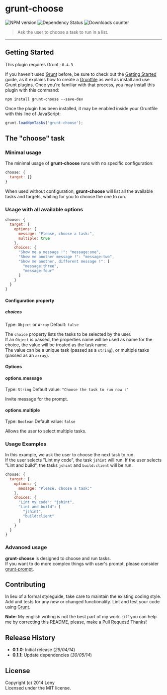 # grunt-choose

![NPM version](http://img.shields.io/npm/v/grunt-choose.svg) ![Dependency Status](https://david-dm.org/leny/grunt-choose.svg) ![Downloads counter](http://img.shields.io/npm/dm/grunt-choose.svg)

> Ask the user to choose a task to run in a list.

* * *

## Getting Started

This plugin requires Grunt `~0.4.3`

If you haven't used [Grunt](http://gruntjs.com/) before, be sure to check out the [Getting Started](http://gruntjs.com/getting-started) guide, as it explains how to create a [Gruntfile](http://gruntjs.com/sample-gruntfile) as well as install and use Grunt plugins. Once you're familiar with that process, you may install this plugin with this command:

```shell
npm install grunt-choose --save-dev
```

Once the plugin has been installed, it may be enabled inside your Gruntfile with this line of JavaScript:

```js
grunt.loadNpmTasks('grunt-choose');
```

## The "choose" task

### Minimal usage

The minimal usage of **grunt-choose** runs with no specific configuration:

```js
choose: {
  target: {}
}
```

When used without configuration, **grunt-choose** will list all the available tasks and targets, waiting for you to choose the one to run.

### Usage with all available options

```js
choose: {
  target: {
    options: {
      message: "Please, choose a task:",
      multiple: true
    },
    choices: {
      "Show me a message !": "message:one",
      "Show me another message !": "message:two",
      "Show me another, different message !": [
        "message:three",
        "message:four"
      ]
    }
  }
}
```

#### Configuration property

##### choices
Type: `Object` or `Array` 
Default: `false`

The `choice` property lists the tasks to be selected by the user.  
If an `Object` is passed, the properties name will be used as name for the choice, the value will be treated as the task name.  
The value can be a unique task (passed as a `string`), or multiple tasks (passed as an `array`).

#### Options

#### options.message
Type: `String`
Default value: `"Choose the task to run now :"`

Invite message for the prompt.

#### options.multiple
Type: `Boolean`
Default value: `false`

Allows the user to select multiple tasks.

### Usage Examples

In this example, we ask the user to choose the next task to run.  
If the user selects "Lint my code", the task `jshint` will run. If the user selects "Lint and build", the tasks `jshint` and `build:client` will be run.

```js
choose: {
  target: {
    options: {
      message: "Please, choose a task:"
    },
    choices: {
      "Lint my code": "jshint",
      "Lint and build": [
        "jshint",
        "build:client"
      ]
    }
  }
}
```

### Advanced usage

**grunt-choose** is designed to choose and run tasks.  
If you want to do more complex things with user's prompt, please consider [grunt-prompt](https://www.npmjs.org/package/grunt-prompt).

## Contributing

In lieu of a formal styleguide, take care to maintain the existing coding style. Add unit tests for any new or changed functionality. Lint and test your code using [Grunt](http://gruntjs.com/).

**Note:** My english writing is not the best part of my work. :) If you can help me by correcting this README, please, make a Pull Request! Thanks!

## Release History

* **0.1.0**: Initial release (*29/04/14*)
* **0.1.1**: Update dependencies (*30/05/14*)

## License
Copyright (c) 2014 Leny  
Licensed under the MIT license.
